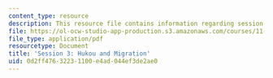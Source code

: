 ```yaml
---
content_type: resource
description: This resource file contains information regarding session 3.
file: https://ol-ocw-studio-app-production.s3.amazonaws.com/courses/11-s945-urbanizing-china-a-reflective-dialogue-fall-2013/0d2ff47632231100e4ad044ef3de2ae0_MIT11_S945F13_Session3.pdf
file_type: application/pdf
resourcetype: Document
title: 'Session 3: Hukou and Migration'
uid: 0d2ff476-3223-1100-e4ad-044ef3de2ae0
---
```

